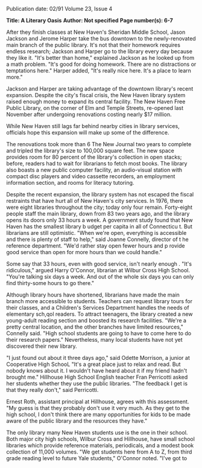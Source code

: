 Publication date: 02/91
Volume 23, Issue 4

**Title: A Literary Oasis**
**Author: Not specified**
**Page number(s): 6-7**

After they finish classes at New Haven's 
Sheridan Middle School, Jason Jackson 
and Jerome Harper take the bus 
downtown to the newly-renovated 
main branch of the public library. It's 
not that their homework requires 
endless research; Jackson and Harper go 
to the library every day because they 
like it. "It's better than home," 
explained Jackson as he looked up from 
a math problem. "It's good for doing 
homework. There are no distractions or 
temptations here." Harper added, "It's 
really nice here. It's a place to learn 
more." 

Jackson and Harper are taking 
advantage of the downtown library's 
recent expansion. Despite the city's 
fiscal crisis, the New Haven library 
system raised enough money to expand 
its central facility. The New Haven Free 
Public Library, on the corner of Elm and 
Temple Streets, re-opened 
last 
November 
after 
undergoing 
renovations costing nearly $17 million. 

While New Haven still lags far behind 
nearby cities in library services, officials 
hope this expansion will make up some 
of the difference. 

The renovations took more than 
6 The New Journal 
two years to complete and tripled the 
library's size to 100,000 square feet. The 
new space provides room for 80 percent 
of the library's collection in open stacks; 
before, readers had to wait for librarians 
to fetch most books. The library also 
boasts a new public computer facility, 
an audio-visual station with compact 
disc players and video cassette 
recorders, an employment information 
section, and rooms for literacy tutoring. 

Despite the recent expansion, the 
library system has not escaped the fiscal 
restraints that have hurt all of New 
Haven's city services. 
In 1976, there 
were eight libraries throughout the city; 
today only four remain. Forty-eight 
people staff the main library, down 
from 83 two years ago, and the library 
opens its doors only 33 hours a week. A 
government study found that New 
Haven has the smallest library b udget 
per capita in all of Connecticu t. But 
librarians are still optimistic. "When 
we're open, everything is accessible and 
there is plenty of staff to help," said 
Joanne Connelly, director of t he 
reference department. "We'd rather 
stay open fewer hours and p rovide 
good service than open for more hours 
than we could handle." 

Some say that 33 hours, even with 
good service, isn't nearly enough . "It's 
ridiculous," argued Harry O'Connor, 
librarian at Wilbur Cross High School. 
"You're talking six days a week. And 
out of the whole six days you can only 
find thirty-some hours to go there." 

Although library hours have 
shortened, librarians have made the 
main branch more accessible to 
students. Teachers can request library 
tours for their classes, and a Children's 
Services Department handles the needs 
of elementary sch,qol readers. To attract 
teenagers, the library created a new 
young-adult reading section and 
boosted its research facilities. "We're a 
pretty central location, and the other 
branches have limited resources," 
Connelly said. "High school students 
are going to have to come here to do 
their research papers." Nevertheless, 
many local students have not yet 
discovered their new library. 

"I just found out about it three days 
ago," said Odette Morrison, a junior at 
Cooperative High SchooL 
"It's a great 
place just to relax and read. But nobody 
knows about it. I wouldn't have heard 
about it if my friend hadn't brought 
me." Hillhouse High School English 
teacher Fran Perricotti asked her 
students whether they use the public 
libraries. "The feedback I get is that they 
really don't," said Perricotti. 

Ernest Roth, assistant principal at 
Hillhouse, agrees with this assessment. 
"My guess is that they probably don't 
use it very much. As they get to the 
high school, I don't think there are 
many opportunities for kids to be made 
aware of the public library and the 
resources they have." 

The only library many New Haven 
students use is the one in their school. 
Both major city high schools, Wilbur 
Cross and Hillhouse, have small school 
libraries which provide reference 
materials, periodicals, and a modest 
book collection of 11,000 volumes. "We 
get students here from A to Z, from 
third grade reading level to future Yale 
students," O'Connor noted. "I've got to